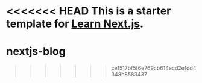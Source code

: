 <<<<<<< HEAD
This is a starter template for [Learn Next.js](https://nextjs.org/learn).
=======
# nextjs-blog
>>>>>>> ce1517bf5f6e769cb614ecd2e1dd4348b8583437
